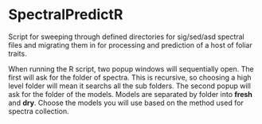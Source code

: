 # SpectralPredictR
Script for sweeping through defined directories for sig/sed/asd spectral files and migrating them in for processing and prediction of a host of foliar traits.

When running the R script, two popup windows will sequentially open.  The first will ask for the folder of spectra.  This is recursive, so choosing a high level folder will mean it searchs all the sub folders.  The second popup will ask for the folder of the models.  Models are separated by folder into **fresh** and **dry**.  Choose the models you will use based on the method used for spectra collection.

